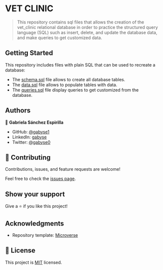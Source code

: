 # VET CLINIC
> This repository contains sql files that allows the creation of the vet_clinic relational database in order to practice the structured query language (SQL) such as insert, delete, and update the database data, and make queries to get customized data.



## Getting Started

This repository includes files with plain SQL that can be used to recreate a database:

- The [schema.sql](./schema.sql) file allows to create all database tables.
- The [data.sql](./data.sql) file allows to populate tables with data.
- The [queries.sql](./queries.sql) file display queries to get customized from the database.


## Authors

👤 **Gabriela Sánchez Espirilla**

- GitHub: [@gabyse1](https://github.com/gabyse1)
- LinkedIn: [gabyse](https://www.linkedin.com/in/gabyse/)
- Twitter: [@gabyse0](https://twitter.com/gabyse0)


## 🤝 Contributing

Contributions, issues, and feature requests are welcome!

Feel free to check the [issues page](../../issues/).

## Show your support

Give a ⭐️ if you like this project!

## Acknowledgments

- Repository template: [Microverse](https://github.com/microverseinc/curriculum-template-databases)

## 📝 License

This project is [MIT](./MIT.md) licensed.
